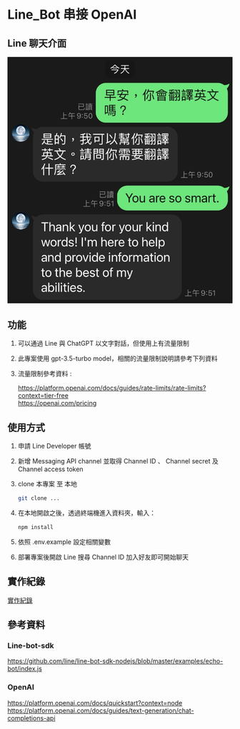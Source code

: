 # Line_Bot 串接 OpenAI

## Line 聊天介面

![image](public/line_bot.jpg)

## 功能

1. 可以通過 Line 與 ChatGPT 以文字對話，但使用上有流量限制
2. 此專案使用 gpt-3.5-turbo model，相關的流量限制說明請參考下列資料
3. 流量限制參考資料 :

      https://platform.openai.com/docs/guides/rate-limits/rate-limits?context=tier-free   
      https://openai.com/pricing

## 使用方式

1. 申請 Line Developer 帳號
2. 新增 Messaging API channel 並取得 Channel ID 、 Channel secret 及 Channel access token
3. clone 本專案 至 本地

   ```bash
   git clone ...
   ```
4. 在本地開啟之後，透過終端機進入資料夾，輸入：

   ```bash
   npm install
   ```

5. 依照 .env.example 設定相關變數
6. 部署專案後開啟 Line 搜尋 Channel ID 加入好友即可開始聊天


## 實作紀錄
[實作紀錄](https://medium.com/@claire210401/%E4%BB%A5-node-js-%E4%B8%B2%E6%8E%A5-open-ai-%E5%BB%BA%E7%AB%8B-line-%E8%81%8A%E5%A4%A9%E6%A9%9F%E5%99%A8%E4%BA%BA-%E4%BB%A5-gpt-3-5-turbo-model-%E7%82%BA%E4%BE%8B-586b73624632)

## 參考資料

### Line-bot-sdk
https://github.com/line/line-bot-sdk-nodejs/blob/master/examples/echo-bot/index.js

### OpenAI
https://platform.openai.com/docs/quickstart?context=node
https://platform.openai.com/docs/guides/text-generation/chat-completions-api


